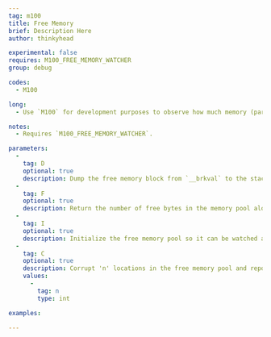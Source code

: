 ```yaml
---
tag: m100
title: Free Memory
brief: Description Here
author: thinkyhead

experimental: false
requires: M100_FREE_MEMORY_WATCHER
group: debug

codes:
  - M100

long:
  - Use `M100` for development purposes to observe how much memory (particularly stack) is being used by code. Proper AVR code should avoid use of `new`, `malloc`, etc., and instead use either pre-allocated static variables or stack.

notes:
  - Requires `M100_FREE_MEMORY_WATCHER`.

parameters:
  -
    tag: D
    optional: true
    description: Dump the free memory block from `__brkval` to the stack pointer.
  -
    tag: F
    optional: true
    description: Return the number of free bytes in the memory pool along with other vital statistics that define the memory pool.
  -
    tag: I
    optional: true
    description: Initialize the free memory pool so it can be watched and print vital statistics that define the free memory pool.
  -
    tag: C
    optional: true
    description: Corrupt 'n' locations in the free memory pool and report the locations of the corruption. This is useful to check the correctness of the `M100 D` and `M100 F` commands.
    values:
      -
        tag: n
        type: int

examples:

---
```


